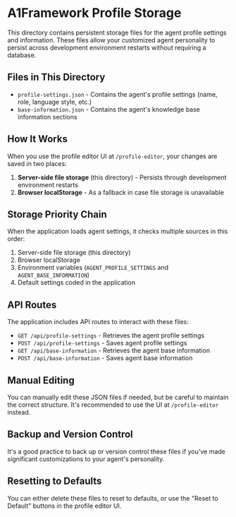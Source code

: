 # A1Framework Profile Storage

This directory contains persistent storage files for the agent profile settings and information. These files allow your customized agent personality to persist across development environment restarts without requiring a database.

## Files in This Directory

- `profile-settings.json` - Contains the agent's profile settings (name, role, language style, etc.)
- `base-information.json` - Contains the agent's knowledge base information sections

## How It Works

When you use the profile editor UI at `/profile-editor`, your changes are saved in two places:

1. **Server-side file storage** (this directory) - Persists through development environment restarts
2. **Browser localStorage** - As a fallback in case file storage is unavailable

## Storage Priority Chain

When the application loads agent settings, it checks multiple sources in this order:

1. Server-side file storage (this directory)
2. Browser localStorage
3. Environment variables (`AGENT_PROFILE_SETTINGS` and `AGENT_BASE_INFORMATION`)
4. Default settings coded in the application

## API Routes

The application includes API routes to interact with these files:

- `GET /api/profile-settings` - Retrieves the agent profile settings
- `POST /api/profile-settings` - Saves agent profile settings
- `GET /api/base-information` - Retrieves the agent base information
- `POST /api/base-information` - Saves agent base information

## Manual Editing

You can manually edit these JSON files if needed, but be careful to maintain the correct structure. It's recommended to use the UI at `/profile-editor` instead.

## Backup and Version Control

It's a good practice to back up or version control these files if you've made significant customizations to your agent's personality.

## Resetting to Defaults

You can either delete these files to reset to defaults, or use the "Reset to Default" buttons in the profile editor UI.
